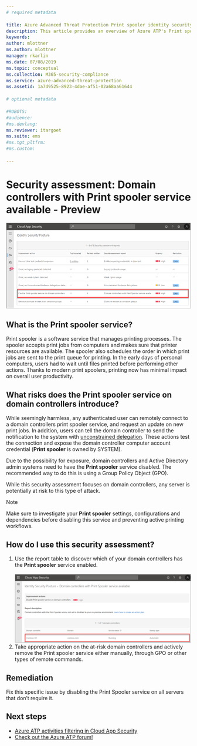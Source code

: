 ```yaml
---
# required metadata

title: Azure Advanced Threat Protection Print spooler identity security posture assessments | Microsoft Docs
description: This article provides an overview of Azure ATP's Print spooler identity security posture assessment reports.
keywords:
author: mlottner
ms.author: mlottner
manager: rkarlin
ms.date: 07/08/2019
ms.topic: conceptual
ms.collection: M365-security-compliance
ms.service: azure-advanced-threat-protection
ms.assetid: 1a7d9525-8923-4dae-af51-02a68aa61644

# optional metadata

#ROBOTS:
#audience:
#ms.devlang:
ms.reviewer: itargoet
ms.suite: ems
#ms.tgt_pltfrm:
#ms.custom:

---
```

# Security assessment: Domain controllers with Print spooler service available - Preview

![Disable Print spooler service](media/atp-cas-isp-print-spooler-1.png)
 
## What is the **Print spooler** service? 

Print spooler is a software service that manages printing processes. The spooler accepts print jobs from computers and makes sure that printer resources are available. The spooler also schedules the order in which print jobs are sent to the print queue for printing. In the early days of personal computers, users had to wait until files printed before performing other actions. Thanks to modern print spoolers, printing now has minimal impact on overall user productivity.

## What risks does the **Print spooler** service on domain controllers introduce? 

While seemingly harmless, any authenticated user can remotely connect to a domain controllers print spooler service, and request an update on new print jobs. In addition, users can tell the domain controller to send the notification to the system with [unconstrained delegation](atp-cas-isp-unconstrained-kerberos.md). These actions test the connection and expose the domain controller computer account credential (**Print spooler** is owned by SYSTEM). 

Due to the possibility for exposure, domain controllers and Active Directory admin systems need to have the **Print spooler** service disabled. The recommended way to do this is using a Group Policy Object (GPO). 

While this security assessment focuses on domain controllers, any server is potentially at risk to this type of attack.

   > [!NOTE]
   > Make sure to investigate your **Print spooler** settings, configurations and dependencies before disabling this service and preventing active printing workflows.

## How do I use this security assessment? 
1. Use the report table to discover which of your domain controllers has the **Print spooler** service enabled.   
    <br>![Disable Print spooler service security assessment](media/atp-cas-isp-print-spooler-2.png)
1. Take appropriate action on the at-risk domain controllers and actively remove the Print spooler service either manually, through GPO or other types of remote commands.

## Remediation

Fix this specific issue by disabling the Print Spooler service on all servers that don’t require it.
  

## Next steps
- [Azure ATP activities filtering in Cloud App Security](atp-activities-filtering-mcas.md)
- [Check out the Azure ATP forum!](https://aka.ms/azureatpcommunity)